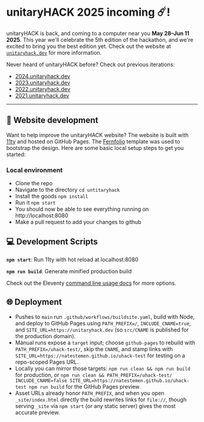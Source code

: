 # unitaryHACK 2025 incoming ☄️!

unitaryHACK is back, and coming to a computer near you **May 28&ndash;Jun 11 2025**.
This year we'll celebrate the 5th edition of the hackathon, and we're excited to bring you the best edition yet.
Check out the website at [`unitaryhack.dev`](https://unitaryhack.dev) for more information.

Never heard of unitaryHACK before?
Check out previous iterations:

- <a href="https://2024.unitaryhack.dev/">2024.unitaryhack.dev</a>
- <a href="https://2023.unitaryhack.dev/">2023.unitaryhack.dev</a>
- <a href="https://2022.unitaryhack.dev/">2022.unitaryhack.dev</a>
- <a href="https://2021.unitaryhack.dev/">2021.unitaryhack.dev</a>

---

## 🚀 Website development

Want to help improve the unitaryHACK website?
The website is built with [11ty](https://www.11ty.dev/) and hosted on GitHub Pages.
The [Fernfolio](https://fernfolio.netlify.app/) template was used to bootstrap the design.
Here are some basic local setup steps to get you started:

### Local environment

- Clone the repo
- Navigate to the directory `cd untitaryhack`
- Install the goods `npm install`
- Run it `npm start`
- You should now be able to see everything running on http://localhost:8080
- Make a pull request to add your changes to github

## 💻 Development Scripts

**`npm start`**: Run 11ty with hot reload at localhost:8080

**`npm run build`**: Generate minified production build

Check out the Eleventy [command line usage docs](https://www.11ty.dev/docs/usage/) for more options.

## 🌐 Deployment

- Pushes to `main` run `.github/workflows/buildsite.yaml`, build with Node, and deploy to GitHub Pages using `PATH_PREFIX=/`, `INCLUDE_CNAME=true`, and `SITE_URL=https://unitaryhack.dev` (so `src/CNAME` is published for the production domain).
- Manual runs expose a `target` input; choose `github-pages` to rebuild with `PATH_PREFIX=/uhack-test/`, skip the `CNAME`, and stamp links with `SITE_URL=https://natestemen.github.io/uhack-test` for testing on a repo-scoped Pages URL.
- Locally you can mirror those targets: `npm run clean && npm run build` for production, or `npm run clean && PATH_PREFIX=/uhack-test/ INCLUDE_CNAME=false SITE_URL=https://natestemen.github.io/uhack-test npm run build` for the GitHub Pages preview.
- Asset URLs already honor `PATH_PREFIX`, and when you open `_site/index.html` directly the build rewrites links for `file://`, though serving `_site` via `npm start` (or any static server) gives the most accurate preview.
